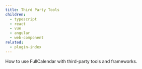 ```yaml
---
title: Third Party Tools
children:
  - typescript
  - react
  - vue
  - angular
  - web-component
related:
  - plugin-index
---
```


How to use FullCalendar with third-party tools and frameworks.
